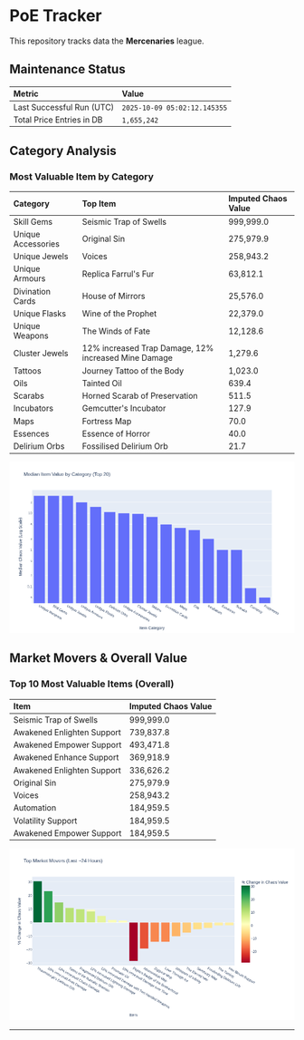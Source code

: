 # PoE Tracker

This repository tracks data the **Mercenaries** league.

## Maintenance Status

<!-- START_MAINTENANCE -->
| Metric | Value |
|:---|:---|
| Last Successful Run (UTC) | `2025-10-09 05:02:12.145355` |
| Total Price Entries in DB | `1,655,242` |

<!-- END_MAINTENANCE -->

## Category Analysis

<!-- START_CATEGORY_ANALYSIS -->
### Most Valuable Item by Category
| Category | Top Item | Imputed Chaos Value |
| :--- | :--- | :--- |
| Skill Gems | Seismic Trap of Swells | 999,999.0 |
| Unique Accessories | Original Sin | 275,979.9 |
| Unique Jewels | Voices | 258,943.2 |
| Unique Armours | Replica Farrul's Fur | 63,812.1 |
| Divination Cards | House of Mirrors | 25,576.0 |
| Unique Flasks | Wine of the Prophet | 22,379.0 |
| Unique Weapons | The Winds of Fate | 12,128.6 |
| Cluster Jewels | 12% increased Trap Damage, 12% increased Mine Damage | 1,279.6 |
| Tattoos | Journey Tattoo of the Body | 1,023.0 |
| Oils | Tainted Oil | 639.4 |
| Scarabs | Horned Scarab of Preservation | 511.5 |
| Incubators | Gemcutter's Incubator | 127.9 |
| Maps | Fortress Map | 70.0 |
| Essences | Essence of Horror | 40.0 |
| Delirium Orbs | Fossilised Delirium Orb | 21.7 |


![Category Analysis Chart](charts/category_analysis.png)
<!-- END_CATEGORY_ANALYSIS -->

## Market Movers & Overall Value

<!-- START_ANALYSIS -->
### Top 10 Most Valuable Items (Overall)
| Item | Imputed Chaos Value |
| :--- | :--- |
| Seismic Trap of Swells | 999,999.0 |
| Awakened Enlighten Support | 739,837.8 |
| Awakened Empower Support | 493,471.8 |
| Awakened Enhance Support | 369,918.9 |
| Awakened Enlighten Support | 336,626.2 |
| Original Sin | 275,979.9 |
| Voices | 258,943.2 |
| Automation | 184,959.5 |
| Volatility Support | 184,959.5 |
| Awakened Empower Support | 184,959.5 |


![Market Movers Chart](charts/market_movers.png)
<!-- END_ANALYSIS -->

---
